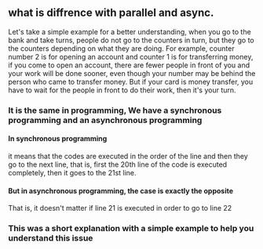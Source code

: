 ## what is diffrence with parallel and async.
Let's take a simple example for a better understanding, when you go to the bank and take turns, people do not go to the counters in turn, but they go to the counters depending on what they are doing. For example, counter number 2 is for opening an account and counter 1 is for transferring money, if you come to open an account, there are fewer people in front of you and your work will be done sooner, even though your number may be behind the person who came to transfer money. But if your card is money transfer, you have to wait for the people in front to do their work, then it's your turn.
### It is the same in programming, We have a synchronous programming and an asynchronous programming 
#### In synchronous programming
 it means that the codes are executed in the order of the line and then they go to the next line, that is, first the 20th line of the code is executed completely, then it goes to the 21st line.
#### But in asynchronous programming, the case is exactly the opposite
That is, it doesn't matter if line 21 is executed in order to go to line 22

### This was a short explanation with a simple example to help you understand this issue
